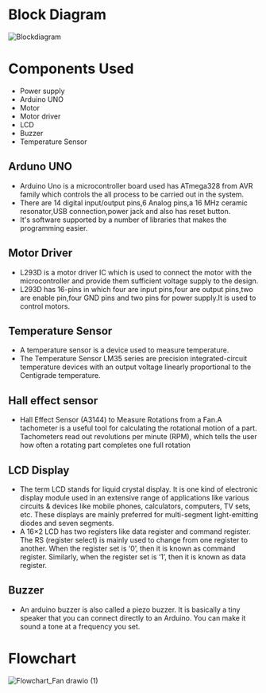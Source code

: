 # Block Diagram
![Blockdiagram](https://user-images.githubusercontent.com/46956641/155834152-9af08508-644b-451d-919c-2156a9ef14dd.png)

# Components Used
* Power supply
* Arduino UNO
* Motor
* Motor driver
* LCD
* Buzzer
* Temperature Sensor
## Arduno UNO
* Arduino Uno is a microcontroller board used has ATmega328 from AVR family which controls the all process to be carried out in the system.
* There are 14 digital input/output pins,6 Analog pins,a 16 MHz ceramic resonator,USB connection,power jack and also has reset button.
* It's software supported by a number of libraries that makes the programming easier.
##  Motor Driver
* L293D is a motor driver IC which is used to connect the motor with the microcontroller and provide them sufficient voltage supply to the design.
* L293D has 16-pins in which four are input pins,four are output pins,two are enable pin,four GND pins and two pins for power supply.It is used to control motors.
## Temperature Sensor
* A temperature sensor is a device used to measure temperature.
* The Temperature Sensor LM35 series are precision integrated-circuit temperature devices with an output voltage linearly proportional to the Centigrade temperature.
## Hall effect sensor
* Hall Effect Sensor (A3144) to Measure Rotations from a Fan.A tachometer is a useful tool for calculating the rotational motion of a part. Tachometers read out revolutions per minute (RPM), which tells the user how often a rotating part completes one full rotation
## LCD Display
* The term LCD stands for liquid crystal display. It is one kind of electronic display module used in an extensive range of applications like various circuits & devices like mobile phones, calculators, computers, TV sets, etc. These displays are mainly preferred for multi-segment light-emitting diodes and seven segments. 
* A 16×2 LCD has two registers like data register and command register. The RS (register select) is mainly used to change from one register to another. When the register set is ‘0’, then it is known as command register. Similarly, when the register set is ‘1’, then it is known as data register.
## Buzzer
* An arduino buzzer is also called a piezo buzzer. It is basically a tiny speaker that you can connect directly to an Arduino. You can make it sound a tone at a frequency you set.
# Flowchart
![Flowchart_Fan drawio (1)](https://user-images.githubusercontent.com/46956641/155835305-f2a41af7-180e-4d82-ae6d-13c826250ff6.png)

